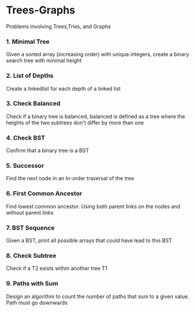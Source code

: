 # Trees-Graphs
Problems involving Trees,Tries, and Graphs

### 1. Minimal Tree
Given a sorted array (increasing order) with unique integers, create a binary search tree with minimal height

### 2. List of Depths
Create a linkedlist for each depth of a linked list

### 3. Check Balanced
Check if a binary tree is balanced, balanced is defined as a tree where the heights of the two subtrees don't differ by more than one

### 4. Check BST
Confirm that a binary tree is  a BST

### 5. Successor
Find the next node in an In-order traversal of the tree

### 6. First Common Ancestor
Find lowest common ancestor. Using both parent links on the nodes and without parent links

### 7. BST Sequence
Given a BST, print all possible arrays that could have lead to this BST

### 8. Check Subtree
Check if a  T2 exists within another tree T1

### 9. Paths with Sum
Design an algorithm to count the number of paths that sum to a given value. Path must go downwards